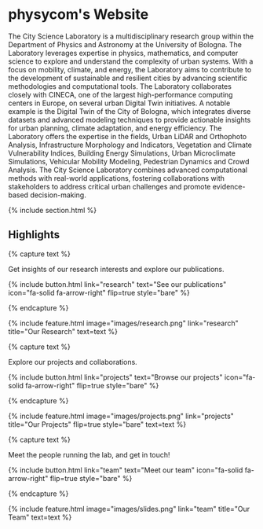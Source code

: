 ---
---

# physycom's Website

The City Science Laboratory is a multidisciplinary research group within the Department of Physics and Astronomy at the University of Bologna.
The Laboratory leverages expertise in physics, mathematics, and computer science to explore and understand the complexity of urban systems.
With a focus on mobility, climate, and energy, the Laboratory aims to contribute to the development of sustainable and resilient cities by advancing scientific methodologies and computational tools.
The Laboratory collaborates closely with CINECA, one of the largest high-performance computing centers in Europe, on several urban Digital Twin initiatives.
A notable example is the Digital Twin of the City of Bologna, which integrates diverse datasets and advanced modeling techniques to provide actionable insights for urban planning, climate adaptation, and energy efficiency.
The Laboratory offers the expertise in the fields, Urban LiDAR and Orthophoto Analysis, Infrastructure Morphology and Indicators, Vegetation and Climate Vulnerability Indices, Building Energy Simulations, Urban Microclimate Simulations, Vehicular Mobility Modeling, Pedestrian Dynamics and Crowd Analysis.
The City Science Laboratory combines advanced computational methods with real-world applications, fostering collaborations with
stakeholders to address critical urban challenges and promote evidence-based decision-making.

{% include section.html %}

## Highlights

{% capture text %}

Get insights of our research interests and explore our publications.

{%
  include button.html
  link="research"
  text="See our publications"
  icon="fa-solid fa-arrow-right"
  flip=true
  style="bare"
%}

{% endcapture %}

{%
  include feature.html
  image="images/research.png"
  link="research"
  title="Our Research"
  text=text
%}

{% capture text %}

Explore our projects and collaborations.

{%
  include button.html
  link="projects"
  text="Browse our projects"
  icon="fa-solid fa-arrow-right"
  flip=true
  style="bare"
%}

{% endcapture %}

{%
  include feature.html
  image="images/projects.png"
  link="projects"
  title="Our Projects"
  flip=true
  style="bare"
  text=text
%}

{% capture text %}

Meet the people running the lab, and get in touch!

{%
  include button.html
  link="team"
  text="Meet our team"
  icon="fa-solid fa-arrow-right"
  flip=true
  style="bare"
%}

{% endcapture %}

{%
  include feature.html
  image="images/slides.png"
  link="team"
  title="Our Team"
  text=text
%}
